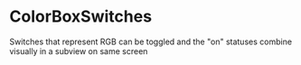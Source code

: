 # ColorBoxSwitches
Switches that represent RGB can be toggled and the "on" statuses combine visually in a subview on same screen 
